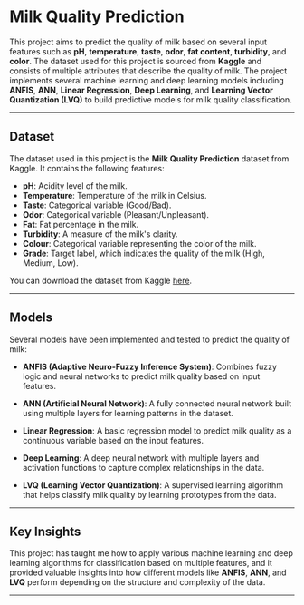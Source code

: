 # Milk Quality Prediction

This project aims to predict the quality of milk based on several input features such as **pH**, **temperature**, **taste**, **odor**, **fat content**, **turbidity**, and **color**. The dataset used for this project is sourced from **Kaggle** and consists of multiple attributes that describe the quality of milk. The project implements several machine learning and deep learning models including **ANFIS**, **ANN**, **Linear Regression**, **Deep Learning**, and **Learning Vector Quantization (LVQ)** to build predictive models for milk quality classification.

---

## Dataset

The dataset used in this project is the **Milk Quality Prediction** dataset from Kaggle. It contains the following features:

- **pH**: Acidity level of the milk.
- **Temperature**: Temperature of the milk in Celsius.
- **Taste**: Categorical variable (Good/Bad).
- **Odor**: Categorical variable (Pleasant/Unpleasant).
- **Fat**: Fat percentage in the milk.
- **Turbidity**: A measure of the milk's clarity.
- **Colour**: Categorical variable representing the color of the milk.
- **Grade**: Target label, which indicates the quality of the milk (High, Medium, Low).

You can download the dataset from Kaggle [here](https://www.kaggle.com/datasets/cpluzshrijayan/milkquality?select=milknew.csv).

---

## Models

Several models have been implemented and tested to predict the quality of milk:

- **ANFIS (Adaptive Neuro-Fuzzy Inference System)**: Combines fuzzy logic and neural networks to predict milk quality based on input features.
  
- **ANN (Artificial Neural Network)**: A fully connected neural network built using multiple layers for learning patterns in the dataset.

- **Linear Regression**: A basic regression model to predict milk quality as a continuous variable based on the input features.

- **Deep Learning**: A deep neural network with multiple layers and activation functions to capture complex relationships in the data.

- **LVQ (Learning Vector Quantization)**: A supervised learning algorithm that helps classify milk quality by learning prototypes from the data.

---

## Key Insights

This project has taught me how to apply various machine learning and deep learning algorithms for classification based on multiple features, and it provided valuable insights into how different models like **ANFIS**, **ANN**, and **LVQ** perform depending on the structure and complexity of the data.

---
